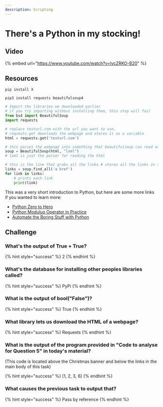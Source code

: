 ```yaml
---
description: Scripting
---
```


# There's a Python in my stocking!

## Video

{% embed url="https://www.youtube.com/watch?v=lvcZRKO-B20" %}

## Resources

`pip install X`

`pip3 install requests beautifulsoup4`

```python
# Import the libraries we downloaded earlier
# if you try importing without installing them, this step will fail
from bs4 import BeautifulSoup
import requests 

# replace testurl.com with the url you want to use.
# requests.get downloads the webpage and stores it as a variable
html = requests.get('testurl.com') 

# this parses the webpage into something that beautifulsoup can read over
soup = BeautifulSoup(html, "lxml")
# lxml is just the parser for reading the html 

# this is the line that grabs all the links # stores all the links in the links variable
links = soup.find_all('a href') 
for link in links:      
    # prints each link    
    print(link)
```

 This was a very short introduction to Python, but here are some more links if you wanted to learn more:

* [Python Zero to Hero](https://polymath.cloud/python/)
* [Python Moduluo Operator in Practice](https://realpython.com/python-modulo-operator/)
* [Automate the Boring Stuff with Python](https://automatetheboringstuff.com/)

## Challenge

### What's the output of True + True?

{% hint style="success" %}
2
{% endhint %}

### What's the database for installing other peoples libraries called?

{% hint style="success" %}
PyPi
{% endhint %}

### What is the output of bool\("False"\)?

{% hint style="success" %}
True
{% endhint %}

### What library lets us download the HTML of a webpage?

{% hint style="success" %}
Requests
{% endhint %}

### What is the output of the program provided in "Code to analyse for Question 5" in today's material?

 \(This code is located above the Christmas banner and below the links in the main body of this task\)

{% hint style="success" %}
\[1, 2, 3, 6\]
{% endhint %}

### What causes the previous task to output that?

{% hint style="success" %}
Pass by reference
{% endhint %}

